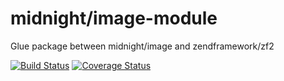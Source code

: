 midnight/image-module
=====================
Glue package between midnight/image and zendframework/zf2

[![Build Status](https://travis-ci.org/MidnightDesign/image-module.svg?branch=master)](https://travis-ci.org/MidnightDesign/image-module)
[![Coverage Status](https://coveralls.io/repos/MidnightDesign/image-module/badge.svg?branch=master)](https://coveralls.io/r/MidnightDesign/image-module?branch=master)
